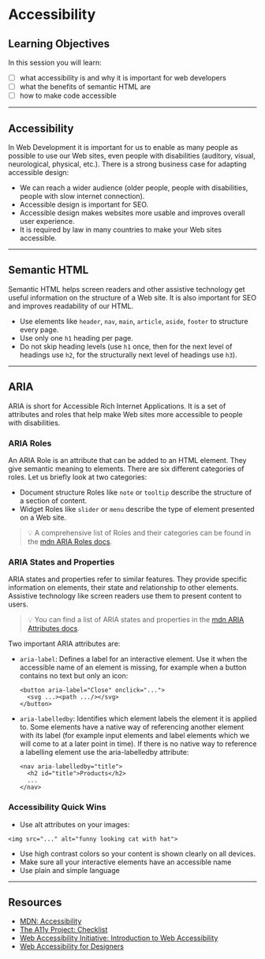 # Accessibility

## Learning Objectives

In this session you will learn:

- [ ] what accessibility is and why it is important for web developers
- [ ] what the benefits of semantic HTML are
- [ ] how to make code accessible

---

## Accessibility

In Web Development it is important for us to enable as many people as possible to use our Web sites,
even people with disabilities (auditory, visual, neurological, physical, etc.). There is a strong
business case for adapting accessible design:

- We can reach a wider audience (older people, people with disabilities, people with slow internet
  connection).
- Accessible design is important for SEO.
- Accessible design makes websites more usable and improves overall user experience.
- It is required by law in many countries to make your Web sites accessible.

---

## Semantic HTML

Semantic HTML helps screen readers and other assistive technology get useful information on the
structure of a Web site. It is also important for SEO and improves readability of our HTML.

- Use elements like `header`, `nav`, `main`, `article`, `aside`, `footer` to structure every page.
- Use only one `h1` heading per page.
- Do not skip heading levels (use `h1` once, then for the next level of headings use `h2`, for the
  structurally next level of headings use `h3`).

---

## ARIA

ARIA is short for Accessible Rich Internet Applications. It is a set of attributes and roles that
help make Web sites more accessible to people with disabilities.

### ARIA Roles

An ARIA Role is an attribute that can be added to an HTML element. They give semantic meaning to
elements. There are six different categories of roles. Let us briefly look at two categories:

- Document structure Roles like `note` or `tooltip` describe the structure of a section of content.
- Widget Roles like `slider` or `menu` describe the type of element presented on a Web site.

> 💡 A comprehensive list of Roles and their categories can be found in the
> [mdn ARIA Roles docs](https://developer.mozilla.org/en-US/docs/Web/Accessibility/ARIA/Roles).

### ARIA States and Properties

ARIA states and properties refer to similar features. They provide specific information on elements,
their state and relationship to other elements. Assistive technology like screen readers use them to
present content to users.

> 💡 You can find a list of ARIA states and properties in the
> [mdn ARIA Attributes docs](https://developer.mozilla.org/en-US/docs/Web/Accessibility/ARIA/Attributes).

Two important ARIA attributes are:

- `aria-label`: Defines a label for an interactive element. Use it when the accessible name of an
  element is missing, for example when a button contains no text but only an icon:

  ```
  <button aria-label="Close" onclick="...">
    <svg ...><path .../></svg>
  </button>
  ```

- `aria-labelledby`: Identifies which element labels the element it is applied to. Some elements
  have a native way of referencing another element with its label (for example input elements and
  label elements which we will come to at a later point in time). If there is no native way to
  reference a labelling element use the aria-labelledby attribute:

  ```
  <nav aria-labelledby="title">
    <h2 id="title">Products</h2>
    ...
  </nav>
  ```

### Accessibility Quick Wins

- Use alt attributes on your images:

```
<img src="..." alt="funny looking cat with hat">
```

- Use high contrast colors so your content is shown clearly on all devices.
- Make sure all your interactive elements have an accessible name
- Use plain and simple language

---

## Resources

- [MDN: Accessibility](https://developer.mozilla.org/en-US/docs/Web/Accessibility)
- [The A11y Project: Checklist ](https://www.a11yproject.com/checklist/)
- [Web Accessibility Initiative: Introduction to Web Accessibility](https://www.w3.org/WAI/fundamentals/accessibility-intro/)
- [Web Accessibility for Designers](https://webaim.org/resources/designers/)
